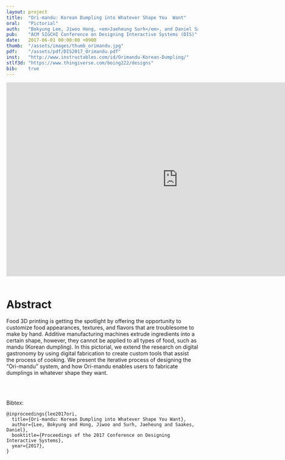 ```yaml
---
layout: project
title:  "Ori-mandu: Korean Dumpling into Whatever Shape You  Want"
oral:	"Pictorial"
auth:	"Bokyung Lee, Jiwoo Hong, <em>Jaeheung Surh</em>, and Daniel Saakes"
pub:	"ACM SIGCHI Conference on Designing Interactive Systems (DIS)"
date:   2017-06-01 00:00:00 +0900
thumb:	"/assets/images/thumb_orimandu.jpg"
pdf:	"/assets/pdf/DIS2017_Orimandu.pdf"
inst:	"http://www.instructables.com/id/Orimandu-Korean-Dumpling/"
stlf3d:	"https://www.thingiverse.com/boing222/designs"
bib:	true
---
```


<div align="center">
	<iframe width="900" height="510" src="https://www.youtube.com/embed/_aQEycilQC0" frameborder="0" allowfullscreen></iframe>
</div>
<br>

<h1 class="post-title" itemprop="name headline">Abstract</h1>

Food 3D printing is getting the spotlight by offering the opportunity to customize food appearances, textures, and flavors that are troublesome to make by hand. Additive manufacturing machines extrude ingredients into a certain shape, however, they cannot be applied to all types of food, such as mandu (Korean dumpling). In this pictorial, we extend the research on digital gastronomy by using digital fabrication to create custom tools that assist the process of cooking. We present the iterative process of designing the “Ori-mandu” system, and how Ori-mandu enables users to fabricate dumplings in whatever shape they want.

<br><br>

<a name="bib"></a>
Bibtex:
```
@inproceedings{lee2017ori,
  title={Ori-mandu: Korean Dumpling into Whatever Shape You Want},
  author={Lee, Bokyung and Hong, Jiwoo and Surh, Jaeheung and Saakes, Daniel},
  booktitle={Proceedings of the 2017 Conference on Designing Interactive Systems},
  year={2017},
}
```